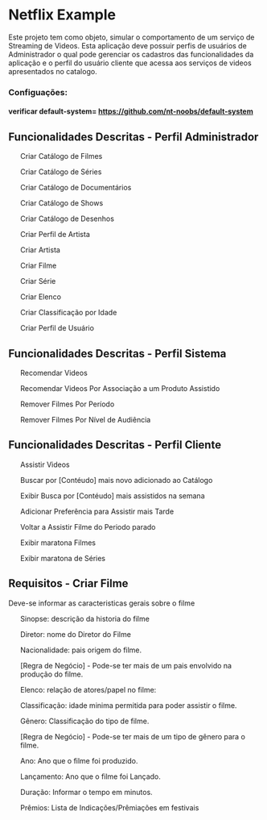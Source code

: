 # Netflix Example

Este projeto tem como objeto, simular o comportamento de um serviço de Streaming de Videos.
Esta aplicação deve possuir perfis de usuários de Administrador o qual pode gerenciar os 
cadastros das funcionalidades da aplicação e o perfil do usuário cliente que acessa aos 
serviços de videos apresentados no catalogo.


### Configuações: 
#### verificar default-system= https://github.com/nt-noobs/default-system
    
<h2>Funcionalidades Descritas - Perfil Administrador</h2>

<ul>Criar Catálogo de Filmes</ul>
<ul>Criar Catálogo de Séries</ul>
<ul>Criar Catálogo de Documentários</ul>
<ul>Criar Catálogo de Shows</ul>
<ul>Criar Catálogo de Desenhos</ul>
<ul>Criar Perfil de Artista</ul>
<ul>Criar Artista</ul>
<ul>Criar Filme</ul>
<ul>Criar Série</ul>
<ul>Criar Elenco</ul>
<ul>Criar Classificação por Idade</ul>
<ul>Criar Perfil de Usuário</ul>


<h2>Funcionalidades Descritas - Perfil Sistema</h2>
<ul>Recomendar Videos</ul>
<ul>Recomendar Videos Por Associação a um Produto Assistido</ul>
<ul>Remover Filmes Por Período</ul>
<ul>Remover Filmes Por Nível de Audiência</ul>


<h2>Funcionalidades Descritas - Perfil Cliente</h2>
<ul>Assistir Videos</ul>
<ul>Buscar por [Contéudo] mais novo adicionado ao Catálogo</ul>
<ul>Exibir Busca por [Contéudo] mais assistidos na semana</ul>
<ul>Adicionar Preferência para Assistir mais Tarde</ul>
<ul>Voltar a Assistir Filme do Periodo parado</ul>
<ul>Exibir maratona Filmes</ul>
<ul>Exibir maratona de Séries</ul>


<h2>Requisitos - Criar Filme</h2>
<p> Deve-se informar as caracteristicas gerais sobre o filme</p>
 <ul>Sinopse: descrição da historia do filme</ul>
 <ul>Diretor: nome do Diretor do Filme</ul>
 <ul>Nacionalidade: pais origem do filme.</ul>
 <ul>[Regra de Negócio] - Pode-se ter mais de um pais envolvido na produção do filme.</ul>
 <ul>Elenco: relação de atores/papel no filme:</ul>
 <ul>Classificação: idade minima permitida para poder assistir o filme.</ul>
 <ul>Gênero: Classificação do tipo de filme.</ul>
 <ul>[Regra de Negócio] - Pode-se ter mais de um tipo de gênero para o filme.</ul>
 <ul> Ano: Ano que o filme foi produzido.</ul>
 <ul> Lançamento: Ano que o filme foi Lançado.</ul>
 <ul>Duração: Informar o tempo em minutos. </ul>
 <ul>Prêmios: Lista de Indicações/Prêmiações em festivais </ul>
